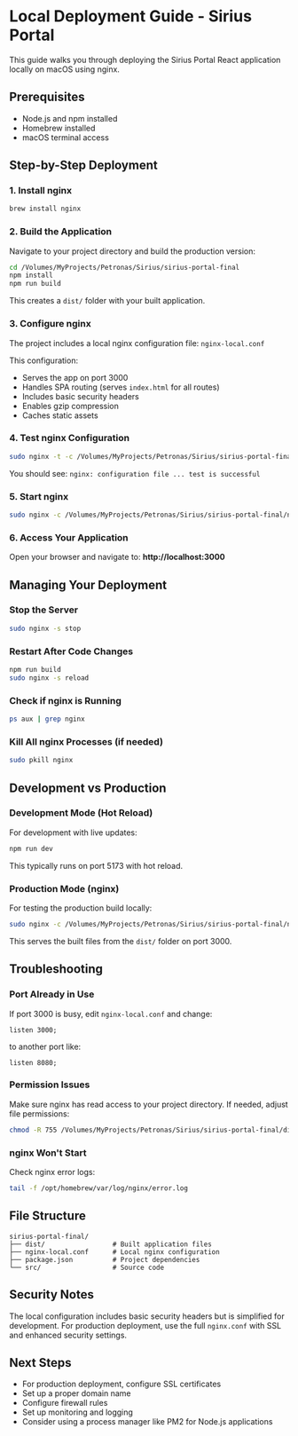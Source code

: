 # Local Deployment Guide - Sirius Portal

This guide walks you through deploying the Sirius Portal React application locally on macOS using nginx.

## Prerequisites

- Node.js and npm installed
- Homebrew installed
- macOS terminal access

## Step-by-Step Deployment

### 1. Install nginx

```bash
brew install nginx
```

### 2. Build the Application

Navigate to your project directory and build the production version:

```bash
cd /Volumes/MyProjects/Petronas/Sirius/sirius-portal-final
npm install
npm run build
```

This creates a `dist/` folder with your built application.

### 3. Configure nginx

The project includes a local nginx configuration file: `nginx-local.conf`

This configuration:
- Serves the app on port 3000
- Handles SPA routing (serves `index.html` for all routes)
- Includes basic security headers
- Enables gzip compression
- Caches static assets

### 4. Test nginx Configuration

```bash
sudo nginx -t -c /Volumes/MyProjects/Petronas/Sirius/sirius-portal-final/nginx-local.conf
```

You should see: `nginx: configuration file ... test is successful`

### 5. Start nginx

```bash
sudo nginx -c /Volumes/MyProjects/Petronas/Sirius/sirius-portal-final/nginx-local.conf
```

### 6. Access Your Application

Open your browser and navigate to:
**http://localhost:3000**

## Managing Your Deployment

### Stop the Server
```bash
sudo nginx -s stop
```

### Restart After Code Changes
```bash
npm run build
sudo nginx -s reload
```

### Check if nginx is Running
```bash
ps aux | grep nginx
```

### Kill All nginx Processes (if needed)
```bash
sudo pkill nginx
```

## Development vs Production

### Development Mode (Hot Reload)
For development with live updates:
```bash
npm run dev
```
This typically runs on port 5173 with hot reload.

### Production Mode (nginx)
For testing the production build locally:
```bash
sudo nginx -c /Volumes/MyProjects/Petronas/Sirius/sirius-portal-final/nginx-local.conf
```
This serves the built files from the `dist/` folder on port 3000.

## Troubleshooting

### Port Already in Use
If port 3000 is busy, edit `nginx-local.conf` and change:
```nginx
listen 3000;
```
to another port like:
```nginx
listen 8080;
```

### Permission Issues
Make sure nginx has read access to your project directory. If needed, adjust file permissions:
```bash
chmod -R 755 /Volumes/MyProjects/Petronas/Sirius/sirius-portal-final/dist
```

### nginx Won't Start
Check nginx error logs:
```bash
tail -f /opt/homebrew/var/log/nginx/error.log
```

## File Structure

```
sirius-portal-final/
├── dist/                 # Built application files
├── nginx-local.conf      # Local nginx configuration
├── package.json          # Project dependencies
└── src/                  # Source code
```

## Security Notes

The local configuration includes basic security headers but is simplified for development. For production deployment, use the full `nginx.conf` with SSL and enhanced security settings.

## Next Steps

- For production deployment, configure SSL certificates
- Set up a proper domain name
- Configure firewall rules
- Set up monitoring and logging
- Consider using a process manager like PM2 for Node.js applications